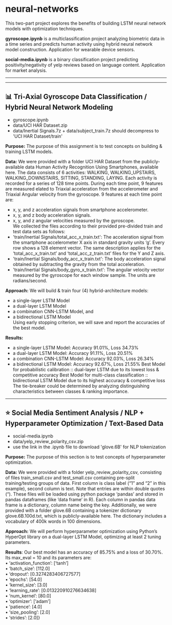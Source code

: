 # neural-networks

<p></p>
This two-part project explores the benefits of building LSTM neural network models with optimization techniques.
<p></p>
<b>gyroscope.ipynb</b> is a multiclassification project analyzing biometric data in a time series and predicts human activity using hybrid neural network model construction. Application for wearable device sensors.
<p></p>
<b>social-media.ipynb</b> is a binary classification project predicting positivity/negativity of yelp reviews based on language content. Application for market analysis.  

---  
---  

## 📊 Tri-Axial Gyroscope Data Classification / Hybrid Neural Network Modeling
- gyroscope.ipynb
- data/UCI HAR Dataset.zip
- data/Inertial Signals.7z + data/subject_train.7z should decompress to 'UCI HAR Dataset/train'

**Purpose:** The purpose of this assignment is to test concepts on building & training LSTM models.  

**Data:** We were provided with a folder UCI HAR Dataset from the publicly-available data Human
Activity Recognition Using Smartphones, available here. The data consists of 6 activities: WALKING, WALKING_UPSTAIRS, WALKING_DOWNSTAIRS, SITTING, STANDING, LAYING. Each activity is recorded for a series of 128 time points. During each time point, 9 features are measured elated to Triaxial acceleration from the accelerometer and Triaxial Angular velocity
from the gyroscope. 9 features at each time point are:  
- x, y, and z acceleration signals from smartphone accelerometer.  
- x, y, and z body acceleration signals.  
- x, y, and z angular velocities measured by the gyroscope.  
We collected the files according to their provided pre-divided train and test data sets as follows:
- 'train/Inertial Signals/total_acc_x_train.txt': The acceleration signal from the smartphone accelerometer X axis in standard gravity units ‘g’. Every row shows a 128 element vector. The same description applies for the ‘total_acc_x_train.txt’ and ‘total_acc_z_train.txt’ files for the Y and Z axis.
- 'train/Inertial Signals/body_acc_x_train.txt': The body acceleration signal obtained by subtracting the gravity from the total acceleration.
- 'train/Inertial Signals/body_gyro_x_train.txt': The angular velocity vector measured by the gyroscope for each window sample. The units are radians/second.

**Approach:** We will build & train four (4) hybrid-architecture models:
- a single-layer LSTM Model  
- a dual-layer LSTM Model  
- a combination CNN-LSTM Model, and  
- a bidirectional LSTM Model  
Using early stopping criterion, we will save and report the accuracies of the best model.

**Results:**  
- a single-layer LSTM Model: Accuracy 91.01%, Loss 34.73%
- a dual-layer LSTM Model: Accuracy 91.11%, Loss 20.51%
- a combination CNN-LSTM Model: Accuracy 92.03%, Loss 26.34%
- a bidirectional LSTM Model: Accuracy 92.67%, Loss 21.55%
Best Model for probabilistic calibration :: dual-layer LSTM due to its lowest loss & competitive accuracy
Best Model for multi-class classification :: bidirectional LSTM Model due to its highest accuracy & competitive loss
The tie-breaker could be determined by analyzing distinguishing characteristics between classes & ranking importance.

---  

## ⭐ Social Media Sentiment Analysis / NLP + Hyperparameter Optimization / Text-Based Data
- social-media.ipynb
- data/yelp_review_polarity_csv.zip
- use the link in the .ipynb file to download 'glove.6B' for NLP tokenization

**Purpose:** The purpose of this section is to test concepts of hyperparameter optimization.  

**Data:** We were provided with a folder yelp_review_polarity_csv, consisting of files
train_small.csv and test_small.csv containing pre-split training/testing groups of data. First
column is class label (“1” and “2” in this example), second column is text. Note that entries are
within double quotes (“). These files will be loaded using python package ‘pandas’ and stored in
pandas dataframes (like ‘data frame’ in R). Each column in pandas data frame is a dictionary,
column name being the key. Additionally, we were provided with a folder glove.6B containing a
tokenizer dictionary glove.6B.100d.txt, which is publicly-available here. The dictionary includes
a vocabulary of 400k words in 100 dimensions.  

**Approach:** We will perform hyperparameter optimization using Python’s HyperOpt library on a
dual-layer LSTM Model, optimizing at least 2 tuning parameters.

**Results**: Our best model has an accuracy of 85.75% and a loss of 30.70%. Its max_eval = 10 and its parameters are:  
• ‘activation_function’: [‘tanh’]  
• ‘batch_size’: [112.0]  
• ‘dropout’: [0.3274283406727577]  
• ‘epochs’: [54.0]  
• ‘kernel_size’: [3.0]  
• ‘learning_rate’: [0.013220910276634638]  
• ‘num_kernel’: [80.0]  
• ‘optimizer’: [‘adam’]  
• ‘patience’: [4.0]  
• ‘size_pooling’: [2.0]  
• ‘strides’: [2.0]}  

